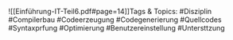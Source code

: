 
![[Einführung-IT-Teil6.pdf#page=14]]Tags & Topics:
   #Disziplin
   #Compilerbau
   #Codeerzeugung
   #Codegenerierung
   #Quellcodes
   #Syntaxprfung
   #Optimierung
   #Benutzereinstellung
   #Untersttzung